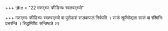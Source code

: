 +++
title = "22 मरुद्भ्यः क्रीडिभ्यः स्वतवद्भ्यो"

+++
मरुद्भ्यः क्रीडिभ्यः स्वतवद्भ्यो वा पुरोडाशं सप्तकपालं निर्वपति । साकं सूर्येणोद्यता साकं वा रश्मिभिः प्रचरन्ति । सिद्धमिष्टिः सन्तिष्ठते २२